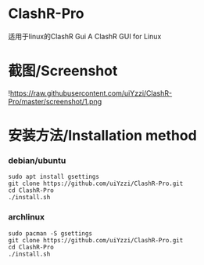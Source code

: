 # ClashR-Pro
适用于linux的ClashR Gui
A ClashR GUI for Linux

# 截图/Screenshot
!https://raw.githubusercontent.com/uiYzzi/ClashR-Pro/master/screenshot/1.png
# 安装方法/Installation method
### debian/ubuntu
    sudo apt install gsettings
    git clone https://github.com/uiYzzi/ClashR-Pro.git
    cd ClashR-Pro
    ./install.sh
### archlinux
    sudo pacman -S gsettings
    git clone https://github.com/uiYzzi/ClashR-Pro.git
    cd ClashR-Pro
    ./install.sh
